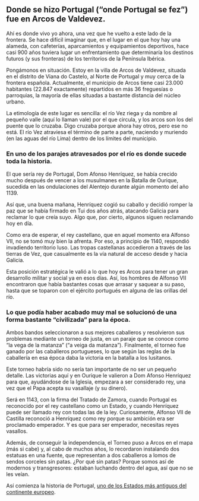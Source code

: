## Donde se hizo Portugal (“onde Portugal se fez”) fue en Arcos de Valdevez.
Ahí es donde vivo yo ahora, una vez que he vuelto a este lado de la frontera. Se hace difícil imaginar que, en el lugar en el que hoy hay una alameda, con cafeterías, aparcamientos y equipamientos deportivos, hace casi 900 años tuviera lugar un enfrentamiento que determinaría los destinos futuros (y sus fronteras) de los territorios de la Península Ibérica.

Pongámonos en situación. Estoy en la villa de Arcos de Valdevez, situada en el distrito de Viana do Castelo, al Norte de Portugal y muy cerca de la frontera española. Actualmente, el municipio de Arcos tiene casi 23.000 habitantes (22.847 exactamente) repartidos en más 36 freguesías o parroquias, la mayoría de ellas situadas a bastante distancia del núcleo urbano.

La etimología de este lugar es sencilla: el río Vez riega y da nombre al pequeño valle (aquí lo llaman vale) por el que circula, y los arcos son los del puente que lo cruzaba. Digo cruzaba porque ahora hay otros, pero ese no está. El río Vez atraviesa el término de parte a parte, naciendo y muriendo (en las aguas del río Lima) dentro de los límites del municipio.

### En uno de los parajes atravesados por el río es donde sucede toda la historia.
El que sería rey de Portugal, Dom Afonso Henríquez, se había crecido mucho después de vencer a los musulmanes en la Batalla de Ourique, sucedida en las ondulaciones del Alentejo durante algún momento del año 1139.

Así que, una buena mañana, Henríquez cogió su caballo y decidió romper la paz que se había firmado en Tui dos años atrás, atacando Galicia para reclamar lo que creía suyo. Algo que, por cierto, algunos siguen reclamando hoy en día.

Como era de esperar, el rey castellano, que en aquel momento era Alfonso VII, no se tomó muy bien la afrenta. Por eso, a principio de 1140, respondió invadiendo territorio luso. Las tropas castellanas accedieron a través de las tierras de Vez, que casualmente es la vía natural de acceso desde y hacia Galicia.

Esta posición estratégica le valió a lo que hoy es Arcos para tener un gran desarrollo militar y social ya en esos días. Así, los hombres de Alfonso VII encontraron que había bastantes cosas que arrasar y saquear a su paso, hasta que se toparon con el ejército portugués en alguna de las orillas del río.

### Lo que podía haber acabado muy mal se solucionó de una forma bastante “civilizada” para la época.
Ambos bandos seleccionaron a sus mejores caballeros y resolvieron sus problemas mediante un torneo de justa, en un paraje que se conoce como “la vega de la matanza” (“a veiga da matanza”). Finalmente, el torneo fue ganado por las caballeros portugueses, lo que según las reglas de la caballería en esa época daba la victoria en la batalla a los lusitanos.

Este torneo habría sido no sería tan importante de no ser un pequeño detalle. Las victorias aquí y en Ourique le valieron a Dom Afonso Henríquez para que, ayudándose de la Iglesia, empezara a ser considerado rey, una vez que el Papa acepta su vasallaje (y su dinero).

Será en 1143, con la firma del Tratado de Zamora, cuando Portugal es reconocido por el rey castellano como un Estado, y cuando Henríquez puede ser llamado rey con todas las de la ley. Curiosamente, Alfonso VII de Castilla reconoció a Henríquez como rey porque su ambición era ser proclamado emperador. Y es que para ser emperador, necesitas reyes vasallos. 

Además, de conseguir la independencia, el Torneo puso a Arcos en el mapa (más si cabe) y, al cabo de muchos años, lo recordaron instalando dos estatuas en una fuente, que representan a dos caballeros a lomos de sendos corceles sin patas. ¿Por qué sin patas? Porque somos así de modernos y transgresores: estaban luchando dentro del agua, así que no se les veían.

Así comienza la historia de Portugal, [uno de los Estados más antiguos del continente europeo](https://archivo.yrjo.eu/curiosidades-portugal/).
